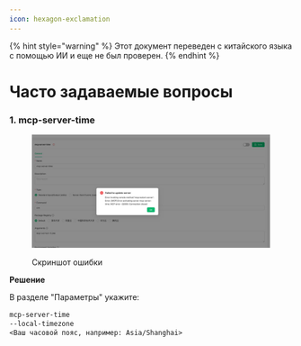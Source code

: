 ```yaml
---
icon: hexagon-exclamation
---
```


{% hint style="warning" %}
Этот документ переведен с китайского языка с помощью ИИ и еще не был проверен.
{% endhint %}

# Часто задаваемые вопросы

### 1. mcp-server-time

<figure><img src="../../.gitbook/assets/telegram-cloud-photo-size-5-6068931438453048569-y.jpg" alt=""><figcaption><p>Скриншот ошибки</p></figcaption></figure>

**Решение**&#x20;

В разделе "Параметры" укажите:

```
mcp-server-time
--local-timezone
<Ваш часовой пояс, например: Asia/Shanghai>
```